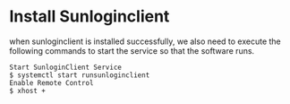 # Install Sunloginclient

when sunloginclient is installed successfully, we also need to execute the following commands to start the service so that the software runs.

```shell
Start SunloginClient Service
$ systemctl start runsunloginclient
Enable Remote Control
$ xhost +
```
